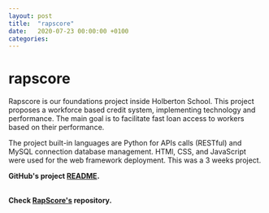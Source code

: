 ```yaml
---
layout: post
title:  "rapscore"
date:   2020-07-23 00:00:00 +0100
categories:
---
```


# rapscore
Rapscore is our foundations project inside Holberton School. This project proposes a workforce based credit system, implementing technology and performance. The main goal is to facilitate fast loan access to workers based on their performance.

The project built-in languages are Python for APIs calls (RESTful) and MySQL connection database management. HTMl, CSS, and JavaScript were used for the web framework deployment. This was a 3 weeks project.

<b>GitHub's project [README](https://github.com/KevinCastroP/RapScore_MVP/blob/dev/README.md).

<br>Check [RapScore's](https://github.com/KevinCastroP/RapScore_MVP) repository. 
